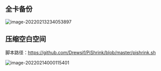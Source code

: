 ## 全卡备份

![image-20220213234053897](https://oobbss.oss-cn-shenzhen.aliyuncs.com/image-20220213234053897.png)

## 压缩空白空间

脚本路径：https://github.com/Drewsif/PiShrink/blob/master/pishrink.sh

![image-20220214000115401](https://oobbss.oss-cn-shenzhen.aliyuncs.com/image-20220214000115401.png)





